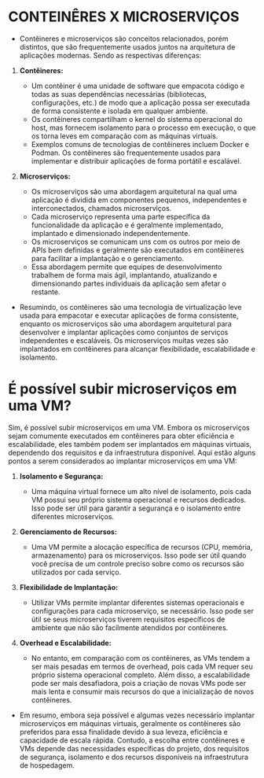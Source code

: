 # CONTEINÊRES X MICROSERVIÇOS
- Contêineres e microserviços são conceitos relacionados, porém distintos, que são frequentemente usados juntos na arquitetura de aplicações modernas. Sendo as respectivas diferenças:

1. **Contêineres:**
    - Um contêiner é uma unidade de software que empacota código e todas as suas dependências necessárias (bibliotecas, configurações, etc.) de modo que a aplicação possa ser executada de forma consistente e isolada em qualquer ambiente.
    - Os contêineres compartilham o kernel do sistema operacional do host, mas fornecem isolamento para o processo em execução, o que os torna leves em comparação com as máquinas virtuais.
    - Exemplos comuns de tecnologias de contêineres incluem Docker e Podman. Os contêineres são frequentemente usados para implementar e distribuir aplicações de forma portátil e escalável.

2. **Microserviços:**
    - Os microserviços são uma abordagem arquitetural na qual uma aplicação é dividida em componentes pequenos, independentes e interconectados, chamados microserviços.
    - Cada microserviço representa uma parte específica da funcionalidade da aplicação e é geralmente implementado, implantado e dimensionado independentemente.
    - Os microserviços se comunicam uns com os outros por meio de APIs bem definidas e geralmente são executados em contêineres para facilitar a implantação e o gerenciamento.
    - Essa abordagem permite que equipes de desenvolvimento trabalhem de forma mais ágil, implantando, atualizando e dimensionando partes individuais da aplicação sem afetar o restante.

- Resumindo, os contêineres são uma tecnologia de virtualização leve usada para empacotar e executar aplicações de forma consistente, enquanto os microserviços são uma abordagem arquitetural para desenvolver e implantar aplicações como conjuntos de serviços independentes e escaláveis. Os microserviços muitas vezes são implantados em contêineres para alcançar flexibilidade, escalabilidade e isolamento.

# É possível subir microserviços em uma VM?
 Sim, é possível subir microserviços em uma VM. Embora os microserviços sejam comumente executados em contêineres para obter eficiência e escalabilidade, eles também podem ser implantados em máquinas virtuais, dependendo dos requisitos e da infraestrutura disponível. Aqui estão alguns pontos a serem considerados ao implantar microserviços em uma VM:

1. **Isolamento e Segurança:**
   - Uma máquina virtual fornece um alto nível de isolamento, pois cada VM possui seu próprio sistema operacional e recursos dedicados. Isso pode ser útil para garantir a segurança e o isolamento entre diferentes microserviços.

2. **Gerenciamento de Recursos:**
   - Uma VM permite a alocação específica de recursos (CPU, memória, armazenamento) para os microserviços. Isso pode ser útil quando você precisa de um controle preciso sobre como os recursos são utilizados por cada serviço.

3. **Flexibilidade de Implantação:**
   - Utilizar VMs permite implantar diferentes sistemas operacionais e configurações para cada microserviço, se necessário. Isso pode ser útil se seus microserviços tiverem requisitos específicos de ambiente que não são facilmente atendidos por contêineres.

4. **Overhead e Escalabilidade:**
   - No entanto, em comparação com os contêineres, as VMs tendem a ser mais pesadas em termos de overhead, pois cada VM requer seu próprio sistema operacional completo. Além disso, a escalabilidade pode ser mais desafiadora, pois a criação de novas VMs pode ser mais lenta e consumir mais recursos do que a inicialização de novos contêineres.

- Em resumo, embora seja possível e algumas vezes necessário implantar microserviços em máquinas virtuais, geralmente os contêineres são preferidos para essa finalidade devido à sua leveza, eficiência e capacidade de escala rápida. Contudo, a escolha entre contêineres e VMs depende das necessidades específicas do projeto, dos requisitos de segurança, isolamento e dos recursos disponíveis na infraestrutura de hospedagem.